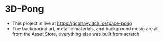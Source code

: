 # 3D-Pong

- This project is live at https://gcohavy.itch.io/space-pong
- The background art, metallic materials, and background music are all from the Asset Store, everything else was built from scratch
